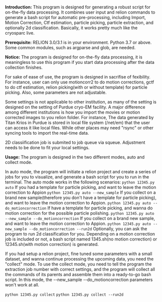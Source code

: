 **Introduction:**
This program is designed for generating a robust script for on-the-fly data processing. It combines user input and relion commands to generate a bash script for automatic pre-processing, including Import, Motion Correction, Ctf estimation, particle picking, particle extraction, and optionally 2d classification. Basically, it works pretty much like the cryosparc live.

**Prerequisite:**
RELION 3.0/3.1 is in your environment.
Python 3.7 or above. Some common modules, such as argparse and glob, are needed.

**Notice:**
The program is designed for on-the-fly data processing, it is meaningless to use this program if you start data processing after the data collection finishes.

For sake of ease of use, the program is designed in sacrifise of fexibility. For instance, user can only use motioncorr2 to do motion corrections, gctf  to do ctf estimation, relion picking(with or without template) for particle picking. Also, some parameters are not adjustable.

Some settings is not applicable to other institution, as many of the setting is designed on the setting of Purdue cryo-EM facility.
A major difference among different institutions is how you import the  movies or motion corrected images to you relion folder.
For instance, The data generated by Titan Krios in Purdue is stored in local file system (/net/em) that the user can access it like local files. While other places may need  "rsync" or other syncing tools to import the real-time data.

2D classiification job is submited to job queue via squeue. Adjustment needs to be done to fit your local settings.


**Usage:**
The program is designed in the two different modes, auto and collect mode.

In auto mode, the program will initiate a relion project and create a series of jobs for you to visualize, and generate a bash script for you to run in the terminal. The auto mode works in the following scenarios:
`python 12345.py auto`
    If you had a template for particle picking, and want to leave the motion correction to Appion
`python 12345.py auto --new_sample`
    If you collect on a brand new sample(therefore you don't have a template for particle picking), and want to leave the motion correction to Appion.
`python 12345.py auto --do_motioncorrection`
    If have a template for particle picking, and wanna do motion correction for the possible particle polishing.
`python 12345.py auto --new_sample --do_motioncorrection`
    If you collect on a brand new sample, and want to leave the motion correction to Appion.
`python 12345.py auto --new_sample --do_motioncorrection --run2d`
    Optionally, you can ask the program to run 2d classification for you.
Depending on a motion correction job is included or not, a bash script named 1345.sh(no motion correction) or 12345.sh(with motion correction) is generated.

If you had setup a relion project, fine tuned some parameters with a small dataset, and wanna continue processing the upcoming data, you need the "collect" mode. To use the collect mode, you need to tell the program the extraction job number with  correct settings, and the program will collect all the commands of its parents and assemble them into a ready-to-go bash script.
In this mode, the --new_sample --do_motioncorrection parameters won't work at all.

`python 12345.py collect` 
`python 12345.py collect --run2d`
